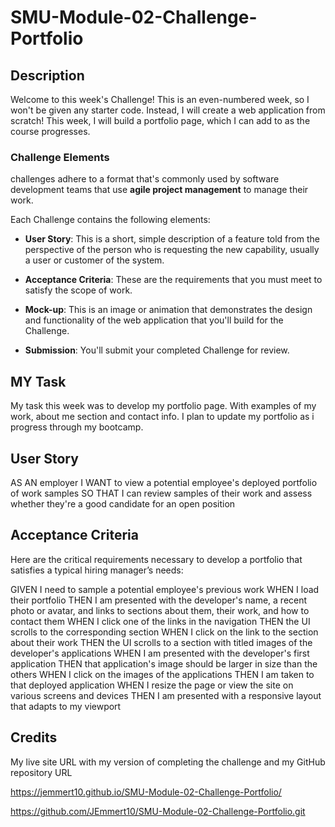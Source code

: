 # SMU-Module-02-Challenge-Portfolio

## Description

Welcome to this week's Challenge! This is an even-numbered week, so I won't be given any starter code. Instead, I will create a web application from scratch! This week, I will build a portfolio page, which I can add to as the course progresses.

### Challenge Elements

challenges adhere to a format that's commonly used by software development teams that use **agile project management** to manage their work.

Each Challenge contains the following elements:

* **User Story**: This is a short, simple description of a feature told from the perspective of the person who is requesting the new capability, usually a user or customer of the system.
* **Acceptance Criteria**: These are the requirements that you must meet to satisfy the scope of work.
* **Mock-up**: This is an image or animation that demonstrates the design and functionality of the web application that you'll build for the Challenge.

* **Submission**: You'll submit your completed Challenge for review.

## MY Task

My task this week was to develop my portfolio page. With examples of my work, about me section and contact info. I plan to update my portfolio as i progress through my bootcamp.

## User Story

AS AN employer
I WANT to view a potential employee's deployed portfolio of work samples
SO THAT I can review samples of their work and assess whether they're a good candidate for an open position

## Acceptance Criteria

Here are the critical requirements necessary to develop a portfolio that satisfies a typical hiring manager’s needs:

GIVEN I need to sample a potential employee's previous work
WHEN I load their portfolio
THEN I am presented with the developer's name, a recent photo or avatar, and links to sections about them, their work, and how to contact them
WHEN I click one of the links in the navigation
THEN the UI scrolls to the corresponding section
WHEN I click on the link to the section about their work
THEN the UI scrolls to a section with titled images of the developer's applications
WHEN I am presented with the developer's first application
THEN that application's image should be larger in size than the others
WHEN I click on the images of the applications
THEN I am taken to that deployed application
WHEN I resize the page or view the site on various screens and devices
THEN I am presented with a responsive layout that adapts to my viewport

## Credits

My live site URL with my version of completing the challenge and my GitHub repository URL 

https://jemmert10.github.io/SMU-Module-02-Challenge-Portfolio/

https://github.com/JEmmert10/SMU-Module-02-Challenge-Portfolio.git
